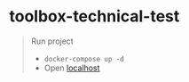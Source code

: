 # toolbox-technical-test
> Run project
> 
> * `docker-compose up -d`
> * Open [localhost](http://localhost:3000)
